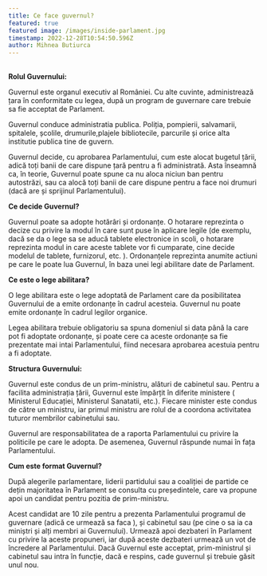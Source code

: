 ```yaml
---
title: Ce face guvernul?
featured: true
featured image: /images/inside-parlament.jpg
timestamp: 2022-12-28T10:54:50.596Z
author: Mihnea Butiurca
---
```

**\
Rolul Guvernului:**



Guvernul este organul executiv al României. Cu alte cuvinte, administrează țara în conformitate cu legea, după un program de guvernare care trebuie sa fie acceptat de Parlament.

Guvernul conduce administratia publica. Poliția, pompierii, salvamarii, spitalele, școlile, drumurile,plajele bibliotecile, parcurile și orice alta institutie publica tine de guvern.

Guvernul decide, cu aprobarea Parlamentului, cum este alocat bugetul țării, adică toți banii de care dispune țară pentru a fi administrată. Asta înseamnă ca, în teorie, Guvernul poate spune ca nu aloca niciun ban pentru autostrăzi, sau ca alocă toți banii de care dispune pentru a face noi drumuri (dacă are și sprijinul Parlamentului).



**Ce decide Guvernul?**



Guvernul poate sa adopte hotărâri și ordonanțe. O hotarare reprezinta o decize cu privire la modul în care sunt puse în aplicare legile (de exemplu, dacă se da o lege sa se aducă tablete electronice in scoli, o hotarare reprezinta modul in care aceste tablete vor fi cumparate, cine decide modelul de tablete, furnizorul, etc. ). Ordonanțele reprezinta anumite actiuni pe care le poate lua Guvernul, în baza unei legi abilitare date de Parlament. 



**Ce este o lege abilitara?**



O lege abilitara este o lege adoptată de Parlament care da posibilitatea Guvernului de a emite ordonanțe în cadrul acesteia. Guvernul nu poate emite ordonanțe în cadrul legilor organice. 

Legea abilitara trebuie obligatoriu sa spuna domeniul si data până la care pot fi adoptate ordonanțe, și poate cere ca aceste ordonanțe sa fie prezentate mai intai Parlamentului, fiind necesara aprobarea acestuia pentru a fi adoptate.



**Structura Guvernului:**



Guvernul este condus de un prim-ministru, alături de cabinetul sau. Pentru a facilita administrația țării, Guvernul este împărțit în diferite ministere ( Ministerul Educației, Ministerul Sanatatii, etc.). Fiecare minister este condus de către un ministru, iar primul ministru are rolul de a coordona activitatea tuturor membrilor cabinetului sau.

Guvernul are responsabilitatea de a raporta Parlamentului cu privire la politicile pe care le adopta. De asemenea, Guvernul răspunde numai în fața Parlamentului.



**Cum este format Guvernul?**



După alegerile parlamentare, liderii partidului sau a coaliției de partide ce dețin majoritatea în Parlament se consulta cu președintele, care va propune apoi un candidat pentru pozitia de prim-ministru.

Acest candidat are 10 zile pentru a prezenta Parlamentului programul de guvernare (adică ce urmează sa faca ), și cabinetul sau (pe cine o sa ia ca miniștri și alți membri ai Guvernului). Urmează apoi dezbateri în Parlament cu privire la aceste propuneri, iar după aceste dezbateri urmează un vot de încredere al Parlamentului. Dacă Guvernul este acceptat, prim-ministrul și cabinetul sau intra în funcție, dacă e respins, cade guvernul și trebuie găsit unul nou.